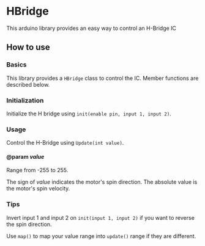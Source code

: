 # HBridge
This arduino library provides an easy way to control an H-Bridge IC

<h2> How to use </h2>

<h3> Basics </h3>
<p>This library provides a <code>HBridge</code> class to control the IC. Member functions are described below.</p>

<h3> Initialization </h3>
<p>Initialize the H bridge using <code>init(enable pin, input 1, input 2)</code>.</p>
  
<h3> Usage </h3>
<p>
  Control the H-Bridge using <code>Update(int value)</code>.
  
  <h4>@param <em>value</em></h4>
  <p>Range from -255 to 255.</p>
  <p>The sign of <em>value</em> indicates the motor's spin direction. The absolute value is the motor's spin velocity.
</p>
  
<h3> Tips </h3>
<p>Invert input 1 and input 2 on <code>init(input 1, input 2)</code> if you want to reverse the spin direction.<p/>
<p>Use <code>map()</code> to map your value range into <code>update()</code> range if they are different.</p>
